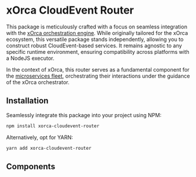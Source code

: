 # xOrca CloudEvent Router

This package is meticulously crafted with a focus on seamless integration with the [xOrca orchestration engine](https://github.com/SaadAhmad123/xOrca). While originally tailored for the xOrca ecosystem, this versatile package stands independently, allowing you to construct robust CloudEvent-based services. It remains agnostic to any specific runtime environment, ensuring compatibility across platforms with a NodeJS executor.

In the context of xOrca, this router serves as a fundamental component for the [microservices fleet](https://github.com/SaadAhmad123/xOrca?tab=readme-ov-file#concepts), orchestrating their interactions under the guidance of the xOrca orchestrator.

## Installation

Seamlessly integrate this package into your project using NPM:

```bash
npm install xorca-cloudevent-router
```

Alternatively, opt for YARN:

```bash
yarn add xorca-cloudevent-router
```

## Components
